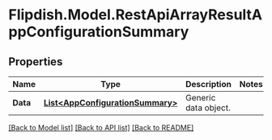 # Flipdish.Model.RestApiArrayResultAppConfigurationSummary
## Properties

Name | Type | Description | Notes
------------ | ------------- | ------------- | -------------
**Data** | [**List&lt;AppConfigurationSummary&gt;**](AppConfigurationSummary.md) | Generic data object. | 

[[Back to Model list]](../README.md#documentation-for-models) [[Back to API list]](../README.md#documentation-for-api-endpoints) [[Back to README]](../README.md)

